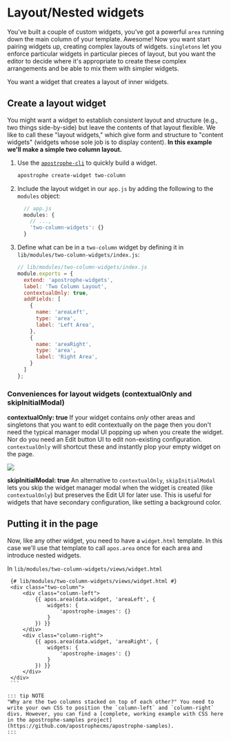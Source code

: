 # Layout/Nested widgets

You’ve built a couple of custom widgets, you’ve got a powerful `area` running down the main column of your template. Awesome! Now you want start pairing widgets up, creating complex layouts of widgets. `singletons` let you enforce particular widgets in particular pieces of layout, but you want the editor to decide where it's appropriate to create these complex arrangements and be able to mix them with simpler widgets.

You want a widget that creates a layout of inner widgets.

## Create a layout widget

You might want a widget to establish consistent layout and structure (e.g., two things side-by-side) but leave the contents of that layout flexible. We like to call these "layout widgets," which give form and structure to "content widgets" (widgets whose sole job is to display content). **In this example we'll make a simple two column layout.**

1. Use the [`apostrophe-cli`](https://github.com/apostrophecms/apostrophe-cli) to quickly build a widget.

    ```bash
    apostrophe create-widget two-column
    ```

2. Include the layout widget in our `app.js` by adding the following to the `modules` object:

    ```javascript
      // app.js
      modules: {
        // ...,
        'two-column-widgets': {}
      }
    ```

3. Define what can be in a `two-column` widget by defining it in `lib/modules/two-column-widgets/index.js`:


    ```javascript
    // lib/modules/two-column-widgets/index.js
    module.exports = {
      extend: 'apostrophe-widgets',
      label: 'Two Column Layout',
      contextualOnly: true,
      addFields: [
        {
          name: 'areaLeft',
          type: 'area',
          label: 'Left Area',
        },
        {
          name: 'areaRight',
          type: 'area',
          label: 'Right Area',
        }
      ]
    };
    ```

### Conveniences for layout widgets \(contextualOnly and skipInitialModal\)

**contextualOnly: true** If your widget contains _only_ other areas and singletons that you want to edit contextually on the page then you don't need the typical manager modal UI popping up when you create the widget. Nor do you need an Edit button UI to edit non-existing configuration. `contextualOnly` will shortcut these and instantly plop your empty widget on the page.

![](../../../images/assets/ezgif.com-video-to-gif-1.gif)

**skipInitialModal: true** An alternative to `contextualOnly`, `skipInitialModal` lets you skip the widget manager modal when the widget is created \(like `contextualOnly`\) but preserves the Edit UI for later use. This is useful for widgets that have secondary configuration, like setting a background color.

## Putting it in the page

Now, like any other widget, you need to have a `widget.html` template. In this case we'll use that template to call `apos.area` once for each area and introduce nested widgets.

In `lib/modules/two-column-widgets/views/widget.html`

   ```django
    {# lib/modules/two-column-widgets/views/widget.html #}
    <div class="two-column">
        <div class="column-left">
            {{ apos.area(data.widget, 'areaLeft', {
                widgets: {
                    'apostrophe-images': {}
                }
            }) }}
        </div>
        <div class="column-right">
            {{ apos.area(data.widget, 'areaRight', {
                widgets: {
                    'apostrophe-images': {}
                }
            }) }}
        </div>
    </div>
    ```

::: tip NOTE
"Why are the two columns stacked on top of each other?" You need to write your own CSS to position the `column-left` and `column-right` divs. However, you can find a [complete, working example with CSS here in the apostrophe-samples project](https://github.com/apostrophecms/apostrophe-samples).
:::


